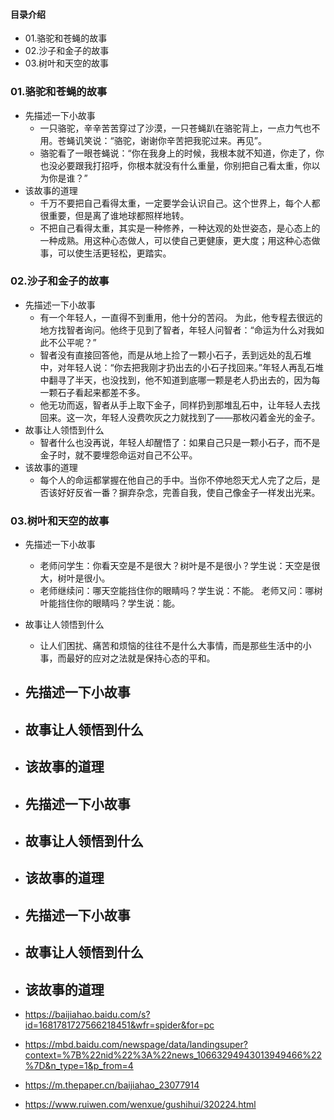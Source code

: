 #### 目录介绍
- 01.骆驼和苍蝇的故事
- 02.沙子和金子的故事
- 03.树叶和天空的故事



### 01.骆驼和苍蝇的故事
- 先描述一下小故事
    - 一只骆驼，辛辛苦苦穿过了沙漠，一只苍蝇趴在骆驼背上，一点力气也不用。苍蝇讥笑说：“骆驼，谢谢你辛苦把我驼过来。再见”。
    - 骆驼看了一眼苍蝇说：“你在我身上的时候，我根本就不知道，你走了，你也没必要跟我打招呼，你根本就没有什么重量，你别把自己看太重，你以为你是谁？”
- 该故事的道理
    - 千万不要把自己看得太重，一定要学会认识自己。这个世界上，每个人都很重要，但是离了谁地球都照样地转。
    - 不把自己看得太重，其实是一种修养，一种达观的处世姿态，是心态上的一种成熟。用这种心态做人，可以使自己更健康，更大度；用这种心态做事，可以使生活更轻松，更踏实。


### 02.沙子和金子的故事
- 先描述一下小故事
    - 有一个年轻人，一直得不到重用，他十分的苦闷。 为此，他专程去很远的地方找智者询问。他终于见到了智者，年轻人问智者：“命运为什么对我如此不公平呢？” 
    - 智者没有直接回答他，而是从地上捡了一颗小石子，丢到远处的乱石堆中，对年轻人说：“你去把我刚才扔出去的小石子找回来。”年轻人再乱石堆中翻寻了半天，也没找到，他不知道到底哪一颗是老人扔出去的，因为每一颗石子看起来都差不多。 
    - 他无功而返，智者从手上取下金子，同样扔到那堆乱石中，让年轻人去找回来。这一次，年轻人没费吹灰之力就找到了——那枚闪着金光的金子。
- 故事让人领悟到什么 
    - 智者什么也没再说，年轻人却醒悟了：如果自己只是一颗小石子，而不是金子时，就不要埋怨命运对自己不公平。
- 该故事的道理
    - 每个人的命运都掌握在他自己的手中。当你不停地怨天尤人完了之后，是否该好好反省一番？摒弃杂念，完善自我，使自己像金子一样发出光来。


### 03.树叶和天空的故事
- 先描述一下小故事
  - 老师问学生：你看天空是不是很大？树叶是不是很小？学生说：天空是很大，树叶是很小。 
  - 老师继续问：哪天空能挡住你的眼睛吗？学生说：不能。 老师又问：哪树叶能挡住你的眼睛吗？学生说：能。
- 故事让人领悟到什么
  - 让人们困扰、痛苦和烦恼的往往不是什么大事情，而是那些生活中的小事，而最好的应对之法就是保持心态的平和。






- 先描述一下小故事
  - 
- 故事让人领悟到什么
  - 
- 该故事的道理
  - 



- 先描述一下小故事
  - 
- 故事让人领悟到什么
  - 
- 该故事的道理
  - 




- 先描述一下小故事
  - 
- 故事让人领悟到什么
  - 
- 该故事的道理
  - 


- https://baijiahao.baidu.com/s?id=1681781727566218451&wfr=spider&for=pc
- https://mbd.baidu.com/newspage/data/landingsuper?context=%7B%22nid%22%3A%22news_10663294943013949466%22%7D&n_type=1&p_from=4
- https://m.thepaper.cn/baijiahao_23077914
- https://www.ruiwen.com/wenxue/gushihui/320224.html